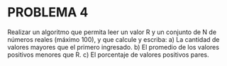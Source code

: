 # PROBLEMA 4

Realizar un algoritmo que permita leer un valor R y un conjunto de N de números reales (máximo 
100), y que calcule y escriba: 
a) La cantidad de valores mayores que el primero ingresado. 
b) El promedio de los valores positivos menores que R. 
c) El porcentaje de valores positivos pares.